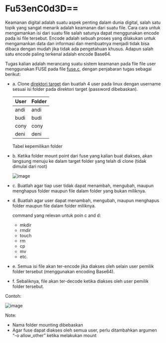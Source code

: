 

# Fu53enC0d3D==

Keamanan digital adalah suatu aspek penting dalam dunia digital, salah satu topik yang sangat menarik adalah keamanan dari suatu file. Cara cara untuk mengamankan isi dari suatu file salah satunya dapat menggunakan encode pada isi file tersebut. Encode adalah sebuah proses yang dilakukan untuk mengamankan data dan informasi dan membuatnya menjadi tidak bisa dibaca dengan mudah jika tidak ada pengetahuan khusus. Adapun salah satu encode paling terkenal adalah encode Base64.

Tugas kalian adalah merancang suatu sistem keamanan pada file file user menggunakan FUSE pada file [fuse.c](./fuse.c), dengan penjabaran tugas sebagai berikut:

- a. Clone [direktori target](https://github.com/hqlco/target.git) dan buatlah 4 user pada linux dengan username sesuai isi folder pada direktori target (password dibebaskan).

  | User | Folder |
  | ---- | ------ |
  | andi | andi   |
  | budi | budi   |
  | cony | cony   |
  | deni | deni   |

  Tabel kepemilikan folder

- b. Ketika folder mount point dari fuse yang kalian buat diakses, akan langsung menuju ke dalam target folder yang telah di clone (tidak dimulai dari root)

  ![image](https://github.com/arsitektur-jaringan-komputer/Modul-Sisop/assets/54766683/1383686d-9ba2-4493-9297-3cdfdb7dcdac)

- c. Buatlah agar tiap user tidak dapat menambah, mengubah, maupun menghapus folder maupun file dalam folder yang bukan miliknya.

- d. Buatlah agar user dapat menambah, mengubah, maupun menghapus folder maupun file dalam folder miliknya.

  command yang relevan untuk poin c and d:
  
  - mkdir
  - rmdir
  - touch
  - rm
  - cp
  - mv
  - etc.

- e. Semua isi file akan ter-encode jika diakses oleh selain user pemilik folder tersebut (menggunakan encoding Base64).

- f. Sebaliknya, file akan ter-decode ketika diakses oleh user pemilik folder tersebut.

Contoh:

![image](https://github.com/arsitektur-jaringan-komputer/Modul-Sisop/assets/54766683/932c2acd-2f85-4abf-9fc9-9c38737d1605)

Note:

- Nama folder mounting dibebaskan
- Agar fuse dapat diakses oleh semua user, perlu ditambahkan argumen “-o allow_other” ketika melakukan mount
